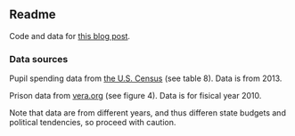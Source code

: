 ## Readme

Code and data for [this blog post](http://jeffnaecker.com/blog/prison-vs-education).

### Data sources

Pupil spending data from [the U.S. Census](https://www.census.gov/content/dam/Census/library/publications/2015/econ/g13-aspef.pdf) (see table 8).  Data is from 2013.

Prison data from [vera.org](http://www.vera.org/sites/default/files/resources/downloads/price-of-prisons-updated-version-021914.pdf) (see figure 4). Data is for fisical year 2010.  

Note that data are from different years, and thus differen state budgets and political tendencies, so proceed with caution. 